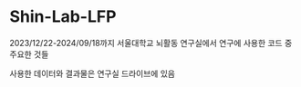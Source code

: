 # Shin-Lab-LFP
2023/12/22-2024/09/18까지 서울대학교 뇌활동 연구실에서 연구에 사용한 코드 중 주요한 것들

사용한 데이터와 결과물은 연구실 드라이브에 있음
